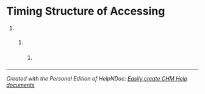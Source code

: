 # Timing Structure of Accessing

1. &nbsp;
   1. #### &nbsp;
      1. ##### 
***
_Created with the Personal Edition of HelpNDoc: [Easily create CHM Help documents](<https://www.helpndoc.com/feature-tour>)_
